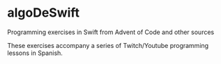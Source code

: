 # algoDeSwift

Programming exercises in Swift from Advent of Code and other sources

These exercises accompany a series of Twitch/Youtube programming lessons in Spanish.
